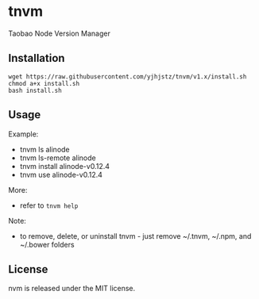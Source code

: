 # tnvm
Taobao Node Version Manager

## Installation
```shell
wget https://raw.githubusercontent.com/yjhjstz/tnvm/v1.x/install.sh
chmod a+x install.sh 
bash install.sh
```

## Usage
Example:
 * tnvm ls alinode
 * tnvm ls-remote alinode
 * tnvm install alinode-v0.12.4
 * tnvm use alinode-v0.12.4

More:
 * refer to `tnvm help`

Note:
  * to remove, delete, or uninstall tnvm - just remove ~/.tnvm, ~/.npm, and ~/.bower folders


## License

nvm is released under the MIT license.
